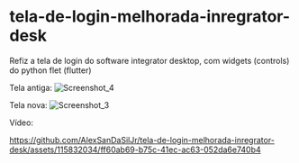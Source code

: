 # tela-de-login-melhorada-inregrator-desk
Refiz a tela de login do software integrator desktop, com widgets (controls) do python flet (flutter)

Tela antiga:
![Screenshot_4](https://github.com/AlexSanDaSilJr/tela-de-login-melhorada-inregrator-desk/assets/115832034/1da1b2e7-e82a-4aee-a302-deafe277e5df)

Tela nova:
![Screenshot_3](https://github.com/AlexSanDaSilJr/tela-de-login-melhorada-inregrator-desk/assets/115832034/12e26f87-c2a8-47d9-97b9-c53b5094b5d9)

Vídeo:


https://github.com/AlexSanDaSilJr/tela-de-login-melhorada-inregrator-desk/assets/115832034/ff60ab69-b75c-41ec-ac63-052da6e740b4


